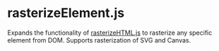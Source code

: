 # rasterizeElement.js
Expands the functionality of [rasterizeHTML.js](https://github.com/cburgmer/rasterizeHTML.js) to rasterize any specific element from DOM. Supports rasterization of SVG and Canvas.
